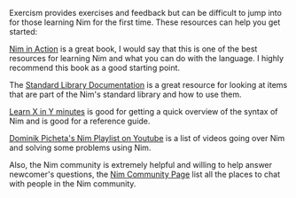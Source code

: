 Exercism provides exercises and feedback but can be difficult to jump into for those learning Nim for the first time. These resources can help you get started:

[Nim in Action](https://book.picheta.me/) is a great book, I would say that this is one of the best resources for learning Nim and what you can do with the language. I highly recommend this book as a good starting point.

The [Standard Library Documentation](https://nim-lang.org/docs/lib.html) is a great resource for looking at items that are part of the Nim's standard library and how to use them.

[Learn X in Y minutes](https://learnxinyminutes.com/docs/nim/) is good for getting a quick overview of the syntax of Nim and is good for a reference guide.

[Dominik Picheta's Nim Playlist on Youtube](https://www.youtube.com/playlist?list=PLm-fq5xBdPkrMuVkPWuho7XzszB6kJ2My) is a list of videos going over Nim and solving some problems using Nim.

Also, the Nim community is extremely helpful and willing to help answer newcomer's questions, the [Nim Community Page](https://nim-lang.org/community.html) list all the places to chat with people in the Nim community.